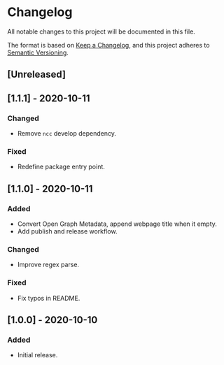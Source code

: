 # Changelog
All notable changes to this project will be documented in this file.

The format is based on [Keep a Changelog](https://keepachangelog.com/en/1.0.0/),
and this project adheres to [Semantic Versioning](https://semver.org/spec/v2.0.0.html).

## [Unreleased]

## [1.1.1] - 2020-10-11

### Changed
- Remove `ncc` develop dependency.

### Fixed
- Redefine package entry point.

## [1.1.0] - 2020-10-11

### Added
- Convert Open Graph Metadata, append webpage title when it empty.
- Add publish and release workflow.

### Changed
- Improve regex parse.

### Fixed
- Fix typos in README.

## [1.0.0] - 2020-10-10

### Added
- Initial release.

